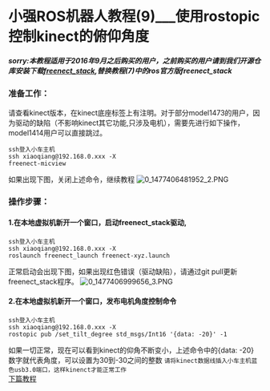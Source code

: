 # 小强ROS机器人教程(9)___使用rostopic控制kinect的俯仰角度<br>
##### sorry:本教程适用于2016年9月之后购买的用户，之前购买的用户请到我们开源仓库安装下载[freenect_stack](https://github.com/BlueWhaleRobot/freenect_stack),替换教程(7)中的ros官方版freenect_stack
###  准备工作：
请查看kinect版本，在kinect底座标签上有注明。对于部分model1473的用户，因为驱动的缺陷（不影响kinect其它功能,只涉及电机），需要先进行如下操作，model1414用户可以直接跳过。
```
ssh登入小车主机
ssh xiaoqiang@192.168.0.xxx -X
freenect-micview 
```
如果出现下图，关闭上述命令，继续教程
![0_1477406481952_2.PNG](http://community.bwbot.org/uploads/files/1477406500450-2.png)

###  操作步骤：
####   1.在本地虚拟机新开一个窗口，启动freenect_stack驱动,
```
ssh登入小车主机
ssh xiaoqiang@192.168.0.xxx -X
roslaunch freenect_launch freenect-xyz.launch
```
正常启动会出现下图，如果出现红色错误（驱动缺陷），请通过git pull更新freenect_stack程序。
![0_1477406999656_3.PNG](http://community.bwbot.org/uploads/files/1477407019277-3.png) 
####   2.在本地虚拟机新开一个窗口，发布电机角度控制命令
```
ssh登入小车主机
ssh xiaoqiang@192.168.0.xxx -X
rostopic pub /set_tilt_degree std_msgs/Int16 '{data: -20}' -1
```
如果一切正常，现在可以看到kinect的仰角不断变小，上述命令中的{data: -20}数字就代表角度，可以设置为30到-30之间的整数
`请将kinect数据线插入小车主机蓝色usb3.0端口，这样kinenct才能正常工作`
<br>
[下篇教程](http://community.bwbot.org/topic/115/%E5%B0%8F%E5%BC%BAros%E6%9C%BA%E5%99%A8%E4%BA%BA%E6%95%99%E7%A8%8B-10-___%E4%BD%BF%E7%94%A8kinect%E8%BF%9B%E8%A1%8C%E8%87%AA%E4%B8%BB%E7%A7%BB%E5%8A%A8%E9%81%BF%E9%9A%9C)
